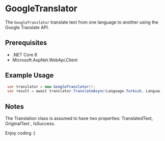 # GoogleTranslator

The `GoogleTranslator` translate text from one language to another using the Google Translate API.

## Prerequisites

- .NET Core 8
- Microsoft.AspNet.WebApi.Client

## Example Usage

```csharp
 var translator = new GoogleTranslator();
 var result = await translator.TranslateAsync(Language.Turkish, Language.English, text);
```

## Notes

The Translation class is assumed to have two properties: TranslatedText, OriginalText , IsSuccess.

Enjoy coding :)
